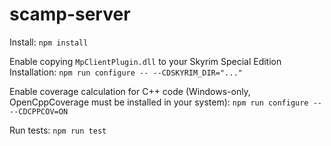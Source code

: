 # scamp-server

Install:
`npm install`

Enable copying `MpClientPlugin.dll` to your Skyrim Special Edition Installation:
`npm run configure -- --CDSKYRIM_DIR="..."`

Enable coverage calculation for C++ code (Windows-only, OpenCppCoverage must be installed in your system):
`npm run configure -- --CDCPPCOV=ON`

Run tests:
`npm run test`
